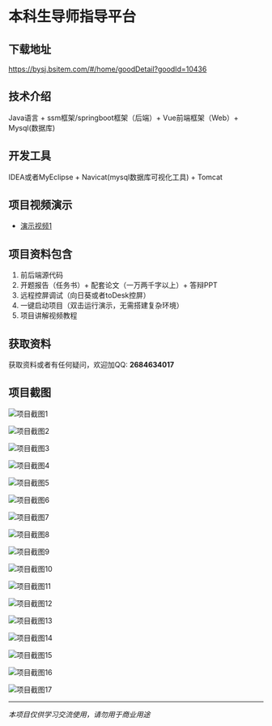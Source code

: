# 本科生导师指导平台

## 下载地址
https://bysj.bsitem.com/#/home/goodDetail?goodId=10436

## 技术介绍
Java语言 + ssm框架/springboot框架（后端）+ Vue前端框架（Web）+ Mysql(数据库)

## 开发工具
IDEA或者MyEclipse + Navicat(mysql数据库可视化工具) + Tomcat

## 项目视频演示
- [演示视频1](https://graduation-images.oss-cn-beijing.aliyuncs.com/videos/828%E5%A5%97ssm%E5%BD%95%E5%83%8F/10436_ssm280%E6%9C%AC%E7%A7%91%E7%94%9F%E5%AF%BC%E5%B8%88%E6%8C%87%E5%AF%BC%E5%B9%B3%E5%8F%B0%2Bvue%E5%BD%95%E5%83%8F.mp4)

## 项目资料包含
1. 前后端源代码
2. 开题报告（任务书）+ 配套论文（一万两千字以上）+ 答辩PPT
3. 远程控屏调试（向日葵或者toDesk控屏）
4. 一键启动项目（双击运行演示，无需搭建复杂环境）
5. 项目讲解视频教程

## 获取资料
获取资料或者有任何疑问，欢迎加QQ: **2684634017**

## 项目截图
![项目截图1](https://graduation-images.oss-cn-beijing.aliyuncs.com/图片/10436/毕设论坛项目主图.jpg)

![项目截图2](https://graduation-images.oss-cn-beijing.aliyuncs.com/图片/10436/1.png)

![项目截图3](https://graduation-images.oss-cn-beijing.aliyuncs.com/图片/10436/2.png)

![项目截图4](https://graduation-images.oss-cn-beijing.aliyuncs.com/图片/10436/3.png)

![项目截图5](https://graduation-images.oss-cn-beijing.aliyuncs.com/图片/10436/4.png)

![项目截图6](https://graduation-images.oss-cn-beijing.aliyuncs.com/图片/10436/5.png)

![项目截图7](https://graduation-images.oss-cn-beijing.aliyuncs.com/图片/10436/6.png)

![项目截图8](https://graduation-images.oss-cn-beijing.aliyuncs.com/图片/10436/7.png)

![项目截图9](https://graduation-images.oss-cn-beijing.aliyuncs.com/图片/10436/8.png)

![项目截图10](https://graduation-images.oss-cn-beijing.aliyuncs.com/图片/10436/9.png)

![项目截图11](https://graduation-images.oss-cn-beijing.aliyuncs.com/图片/10436/10.png)

![项目截图12](https://graduation-images.oss-cn-beijing.aliyuncs.com/图片/10436/11.png)

![项目截图13](https://graduation-images.oss-cn-beijing.aliyuncs.com/图片/10436/12.png)

![项目截图14](https://graduation-images.oss-cn-beijing.aliyuncs.com/图片/10436/13.png)

![项目截图15](https://graduation-images.oss-cn-beijing.aliyuncs.com/图片/10436/14.png)

![项目截图16](https://graduation-images.oss-cn-beijing.aliyuncs.com/图片/10436/15.png)

![项目截图17](https://graduation-images.oss-cn-beijing.aliyuncs.com/图片/10436/16.png)

---
*本项目仅供学习交流使用，请勿用于商业用途*
